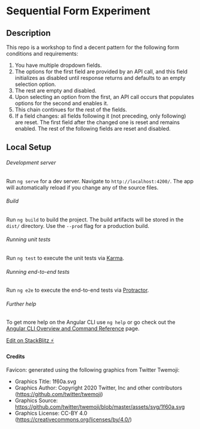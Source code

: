 # Sequential Form Experiment

## Description
This repo is a workshop to find a decent pattern for the following form conditions and requirements:
1. You have multiple dropdown fields.
1. The options for the first field are provided by an API call, and this field initializes as disabled until response returns and defaults to an empty selection option.
1. The rest are empty and disabled.
1. Upon selecting an option from the first, an API call occurs that populates options for the second and enables it.
1. This chain continues for the rest of the fields.
1. If a field changes: all fields following it (not preceding, only following) are reset. The first field after the changed one is reset and remains enabled. The rest of the following fields are reset and disabled.

## Local Setup

###### Development server

Run `ng serve` for a dev server. Navigate to `http://localhost:4200/`. The app will automatically reload if you change any of the source files.

###### Build

Run `ng build` to build the project. The build artifacts will be stored in the `dist/` directory. Use the `--prod` flag for a production build.

###### Running unit tests

Run `ng test` to execute the unit tests via [Karma](https://karma-runner.github.io).

###### Running end-to-end tests

Run `ng e2e` to execute the end-to-end tests via [Protractor](http://www.protractortest.org/).

###### Further help

To get more help on the Angular CLI use `ng help` or go check out the [Angular CLI Overview and Command Reference](https://angular.io/cli) page.

[Edit on StackBlitz ⚡️](https://stackblitz.com/edit/ngxs-repro-1rzmzp)

#### Credits
Favicon: generated using the following graphics from Twitter Twemoji:
- Graphics Title: 1f60a.svg
- Graphics Author: Copyright 2020 Twitter, Inc and other contributors (https://github.com/twitter/twemoji)
- Graphics Source: https://github.com/twitter/twemoji/blob/master/assets/svg/1f60a.svg
- Graphics License: CC-BY 4.0 (https://creativecommons.org/licenses/by/4.0/)
